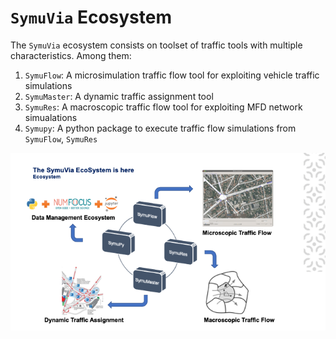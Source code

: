 # `SymuVia` Ecosystem

The `SymuVia` ecosystem consists on toolset of traffic tools with multiple characteristics. Among them:

1. `SymuFlow`: A microsimulation traffic flow tool for exploiting vehicle traffic simulations
2. `SymuMaster`: A dynamic traffic assignment tool
3. `SymuRes`: A macroscopic traffic flow tool for exploiting MFD network simualations
4. `Symupy`: A python package to execute traffic flow simulations from `SymuFlow`, `SymuRes`

![](../_static/ecosystem.png)